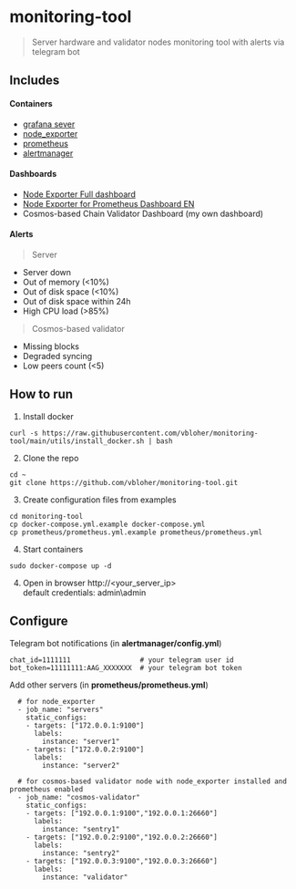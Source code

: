# monitoring-tool

> Server hardware and validator nodes monitoring tool with alerts via telegram bot

## Includes

#### Containers
- [grafana sever](https://hub.docker.com/r/grafana/grafana)
- [node_exporter](https://hub.docker.com/r/prom/node-exporter)
- [prometheus](https://hub.docker.com/r/prom/prometheus)
- [alertmanager](https://hub.docker.com/r/prom/alertmanager)

#### Dashboards
- [Node Exporter Full dashboard](https://github.com/rfrail3/grafana-dashboards)
- [Node Exporter for Prometheus Dashboard EN](https://github.com/starsliao/Prometheus/tree/master/node_exporter)
- Cosmos-based Chain Validator Dashboard (my own dashboard)

#### Alerts
> Server
- Server down
- Out of memory (<10%)
- Out of disk space (<10%)
- Out of disk space within 24h
- High CPU load (>85%)

> Cosmos-based validator
- Missing blocks
- Degraded syncing
- Low peers count (<5)

## How to run

1. Install docker
```
curl -s https://raw.githubusercontent.com/vbloher/monitoring-tool/main/utils/install_docker.sh | bash
```

2. Clone the repo
```
cd ~
git clone https://github.com/vbloher/monitoring-tool.git 
```

3. Create configuration files from examples
```
cd monitoring-tool
cp docker-compose.yml.example docker-compose.yml
cp prometheus/prometheus.yml.example prometheus/prometheus.yml
```

4. Start containers
```
sudo docker-compose up -d
```

4. Open in browser http://<your_server_ip> <br>
default credentials: admin\admin

## Configure

Telegram bot notifications (in <b>alertmanager/config.yml</b>)
```
chat_id=1111111                 # your telegram user id
bot_token=11111111:AAG_XXXXXXX  # your telegram bot token
```

Add other servers (in <b>prometheus/prometheus.yml</b>)
```
  # for node_exporter
  - job_name: "servers"
    static_configs:
    - targets: ["172.0.0.1:9100"]
      labels:
        instance: "server1"
    - targets: ["172.0.0.2:9100"]
      labels:
        instance: "server2"
    
  # for cosmos-based validator node with node_exporter installed and prometheus enabled
  - job_name: "cosmos-validator"
    static_configs:
    - targets: ["192.0.0.1:9100","192.0.0.1:26660"]
      labels:
        instance: "sentry1"
    - targets: ["192.0.0.2:9100","192.0.0.2:26660"]
      labels:
        instance: "sentry2"
    - targets: ["192.0.0.3:9100","192.0.0.3:26660"]
      labels:
        instance: "validator"
```
